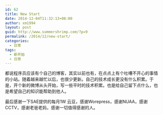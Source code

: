 ```yaml
---
id: 62
title: New Start
date: 2014-12-04T11:32:13+08:00
author: xm1994
layout: post
guid: http://www.summershrimp.com/?p=9
permalink: /2014/12/new-start/
categories:
  - 日常
tags:
  - 新开始
  - 日常
---
```

都说程序员应该有个自己的博客，其实以前也有，在点点上有个吐嘈不开心的事情的小站。随着越来越忙以后，也很少更新。自己的技术成长更没有什么积累。于是，开个新的微博从头开始，写一些平时的技术积累。也是给自己留下点什么，也是希望自己的知识能帮助到他人。

最后感谢一下SAE提供的每月1W 云豆，感谢Worepress，感谢NUAA，感谢CCTV，感谢老爸老妈，感谢一切值得感谢的人。